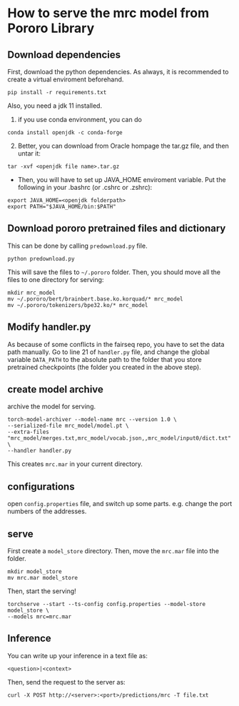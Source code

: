 # How to serve the mrc model from Pororo Library

## Download dependencies

First, download the python dependencies. As always, it is recommended to create
a virtual enviroment beforehand.

```
pip install -r requirements.txt
```

Also, you need a jdk 11 installed.

1. if you use conda environment, you can do

```
conda install openjdk -c conda-forge
```

2. Better, you can download from Oracle hompage the tar.gz file, and then
untar it:

```
tar -xvf <openjdk file name>.tar.gz
```
* Then, you will have to set up JAVA_HOME enviroment variable. Put the following
in your .bashrc (or .cshrc or .zshrc):

```
export JAVA_HOME=<openjdk folderpath>
export PATH="$JAVA_HOME/bin:$PATH"
```

## Download pororo pretrained files and dictionary

This can be done by calling `predownload.py` file.

```
python predownload.py
```

This will save the files to `~/.pororo` folder. Then, you should move all the
files to one directory for serving:

```
mkdir mrc_model
mv ~/.pororo/bert/brainbert.base.ko.korquad/* mrc_model
mv ~/.pororo/tokenizers/bpe32.ko/* mrc_model
```

## Modify handler.py

As because of some conflicts in the fairseq repo, you have to set the data path
manually. Go to line 21 of `handler.py` file, and change the global variable
`DATA_PATH` to the absolute path to the folder that you store pretrained
checkpoints (the folder you created in the above step).

## create model archive

archive the model for serving.
```
torch-model-archiver --model-name mrc --version 1.0 \
--serialized-file mrc_model/model.pt \
--extra-files "mrc_model/merges.txt,mrc_model/vocab.json,,mrc_model/input0/dict.txt" \
--handler handler.py
```

This creates `mrc.mar` in your current directory.

## configurations

open `config.properties` file, and switch up some parts. e.g. change the port
numbers of the addresses.

## serve

First create a `model_store` directory. Then, move the `mrc.mar` file into the
folder.

```
mkdir model_store
mv mrc.mar model_store
```

Then, start the serving!

```
torchserve --start --ts-config config.properties --model-store model_store \
--models mrc=mrc.mar
```

## Inference

You can write up your inference in a text file as:
```
<question>|<context>
```

Then, send the request to the server as:

```
curl -X POST http://<server>:<port>/predictions/mrc -T file.txt
```
